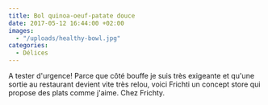 ```yaml
---
title: Bol quinoa-oeuf-patate douce
date: 2017-05-12 16:44:00 +02:00
images:
  - "/uploads/healthy-bowl.jpg"
categories:
  - Délices
---
```


A tester d'urgence! Parce que côté bouffe je suis très exigeante et qu'une sortie au restaurant devient vite très relou, voici Frichti un concept store qui propose des plats comme j'aime. Chez Frichty.
